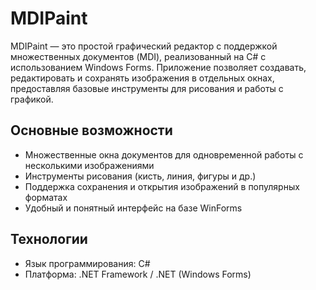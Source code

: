 # MDIPaint

MDIPaint — это простой графический редактор с поддержкой множественных документов (MDI), реализованный на C# с использованием Windows Forms. Приложение позволяет создавать, редактировать и сохранять изображения в отдельных окнах, предоставляя базовые инструменты для рисования и работы с графикой.

## Основные возможности
- Множественные окна документов для одновременной работы с несколькими изображениями
- Инструменты рисования (кисть, линия, фигуры и др.)
- Поддержка сохранения и открытия изображений в популярных форматах
- Удобный и понятный интерфейс на базе WinForms

## Технологии
- Язык программирования: C#
- Платформа: .NET Framework / .NET (Windows Forms)
